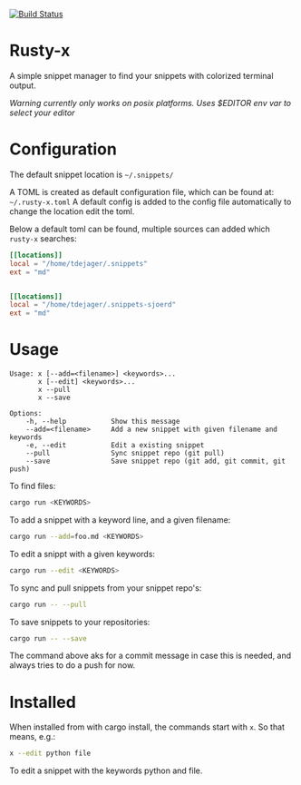 [![Build Status](https://travis-ci.org/tdejager/rusty-x.svg?branch=master)](https://travis-ci.org/tdejager/rusty-x)

Rusty-x
=======

A simple snippet manager to find your snippets with colorized terminal output. 

*Warning currently only works on posix platforms.*
*Uses $EDITOR env var to select your editor*

Configuration
=============
The default snippet location is `~/.snippets/` 

A TOML is created as default configuration file, which can be found at: `~/.rusty-x.toml`
A default config is added to the config file automatically to change the location edit the toml.


Below a default toml can be found, multiple sources can added which `rusty-x` searches:

```toml
[[locations]]
local = "/home/tdejager/.snippets"
ext = "md"


[[locations]]
local = "/home/tdejager/.snippets-sjoerd"
ext = "md"
```



Usage
=====

```
Usage: x [--add=<filename>] <keywords>...
       x [--edit] <keywords>...
       x --pull
       x --save

Options:
    -h, --help           Show this message
    --add=<filename>     Add a new snippet with given filename and keywords
    -e, --edit           Edit a existing snippet
    --pull               Sync snippet repo (git pull)
    --save               Save snippet repo (git add, git commit, git push)

```

To find files:

```bash
cargo run <KEYWORDS>
```

To add a snippet with a keyword line, and a given filename:
```bash
cargo run --add=foo.md <KEYWORDS>
```

To edit a snippt with a given keywords:
```bash
cargo run --edit <KEYWORDS>
```

To sync and pull snippets from your snippet repo's:
```bash
cargo run -- --pull
```

To save snippets to your repositories:
```bash
cargo run -- --save
```
The command above aks for a commit message in case this is needed, and always tries to do a push for now.

Installed
=========

When installed from with cargo install, the commands start with `x`. So that means, e.g.:

```bash
x --edit python file
```

To edit a snippet with the keywords python and file.
